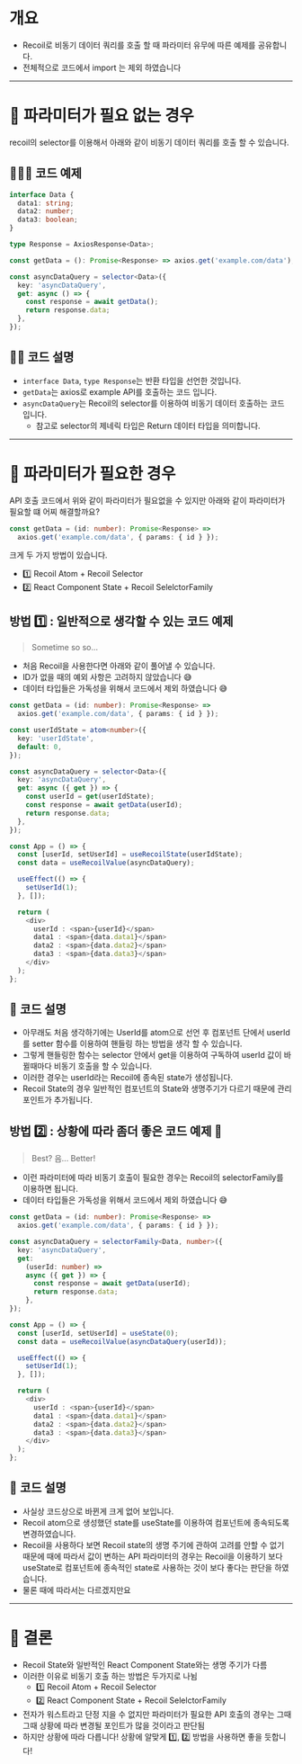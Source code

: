 # 개요

- Recoil로 비동기 데이터 쿼리를 호출 할 때 파라미터 유무에 따른 예제를 공유합니다.
- 전체적으로 코드에서 import 는 제외 하였습니다

---

# 🎃 파라미터가 필요 없는 경우

recoil의 selector를 이용해서 아래와 같이 비동기 데이터 쿼리를 호출 할 수 있습니다.

## 💁🏼‍♂️ 코드 예제

```typescript
interface Data {
  data1: string;
  data2: number;
  data3: boolean;
}

type Response = AxiosResponse<Data>;

const getData = (): Promise<Response> => axios.get('example.com/data');

const asyncDataQuery = selector<Data>({
  key: 'asyncDataQuery',
  get: async () => {
    const response = await getData();
    return response.data;
  },
});
```

## 💁🏼 코드 설명

- `interface Data`, `type Response`는 반환 타입을 선언한 것입니다.
- `getData`는 axios로 example API를 호출하는 코드 입니다.
- `asyncDataQuery`는 Recoil의 selector를 이용하여 비동기 데이터 호출하는 코드 입니다.
  - 참고로 selector의 제네릭 타입은 Return 데이터 타입을 의미합니다.

---

# 🤖 파라미터가 필요한 경우

API 호출 코드에서 위와 같이 파라미터가 필요없을 수 있지만 아래와 같이 파라미터가 필요할 떄 어찌 해결할까요?

```typescript
const getData = (id: number): Promise<Response> =>
  axios.get('example.com/data', { params: { id } });
```

크게 두 가지 방법이 있습니다.

- 1️⃣ Recoil Atom + Recoil Selector
- 2️⃣ React Component State + Recoil SelelctorFamily

## 방법 1️⃣ : 일반적으로 생각할 수 있는 코드 예제

> Sometime so so...

- 처음 Recoil을 사용한다면 아래와 같이 풀어낼 수 있습니다.
- ID가 없을 때의 예외 사항은 고려하지 않았습니다 😅
- 데이터 타입들은 가독성을 위해서 코드에서 제외 하였습니다 😅

```typescript
const getData = (id: number): Promise<Response> =>
  axios.get('example.com/data', { params: { id } });

const userIdState = atom<number>({
  key: 'userIdState',
  default: 0,
});

const asyncDataQuery = selector<Data>({
  key: 'asyncDataQuery',
  get: async ({ get }) => {
    const userId = get(userIdState);
    const response = await getData(userId);
    return response.data;
  },
});

const App = () => {
  const [userId, setUserId] = useRecoilState(userIdState);
  const data = useRecoilValue(asyncDataQuery);

  useEffect(() => {
    setUserId(1);
  }, []);

  return (
    <div>
      userId : <span>{userId}</span>
      data1 : <span>{data.data1}</span>
      data2 : <span>{data.data2}</span>
      data3 : <span>{data.data3}</span>
    </div>
  );
};
```

## 🥲 코드 설명

- 아무래도 처음 생각하기에는 UserId를 atom으로 선언 후 컴포넌트 단에서 userId를 setter 함수를 이용하여 핸들링 하는 방법을 생각 할 수 있습니다.
- 그렇게 핸들링한 함수는 selector 안에서 get을 이용하여 구독하여 userId 값이 바뀔때마다 비동기 호출을 할 수 있습니다.
- 이러한 경우는 userId라는 Recoil에 종속된 state가 생성됩니다.
- Recoil State의 경우 일반적인 컴포넌트의 State와 생명주기가 다르기 때문에 관리 포인트가 추가됩니다.

## 방법 2️⃣ : 상황에 따라 좀더 좋은 코드 예제 🤔

> Best? 음... Better!

- 이런 파라미터에 따라 비동기 호출이 필요한 경우는 Recoil의 selectorFamily를 이용하면 됩니다.
- 데이터 타입들은 가독성을 위해서 코드에서 제외 하였습니다 😅

```typescript
const getData = (id: number): Promise<Response> =>
  axios.get('example.com/data', { params: { id } });

const asyncDataQuery = selectorFamily<Data, number>({
  key: 'asyncDataQuery',
  get:
    (userId: number) =>
    async ({ get }) => {
      const response = await getData(userId);
      return response.data;
    },
});

const App = () => {
  const [userId, setUserId] = useState(0);
  const data = useRecoilValue(asyncDataQuery(userId));

  useEffect(() => {
    setUserId(1);
  }, []);

  return (
    <div>
      userId : <span>{userId}</span>
      data1 : <span>{data.data1}</span>
      data2 : <span>{data.data2}</span>
      data3 : <span>{data.data3}</span>
    </div>
  );
};
```

## 👾 코드 설명

- 사실상 코드상으로 바뀐게 크게 없어 보입니다.
- Recoil atom으로 생성했던 state를 useState를 이용하여 컴포넌트에 종속되도록 변경하였습니다.
- Recoil을 사용하다 보면 Recoil state의 생명 주기에 관하여 고려를 안할 수 없기 때문에 때에 따라서 값이 변하는 API 파라미터의 경우는 Recoil을 이용하기 보다 useState로 컴포넌트에 종속적인 state로 사용하는 것이 보다 좋다는 판단을 하였습니다.
- 물론 때에 따라서는 다르겠지만요

---

# 🤠 결론

- Recoil State와 일반적인 React Component State와는 생명 주기가 다름
- 이러한 이유로 비동기 호출 하는 방법은 두가지로 나뉨
  - 1️⃣ Recoil Atom + Recoil Selector
  - 2️⃣ React Component State + Recoil SelelctorFamily
- 전자가 워스트라고 단정 지을 수 없지만 파라미터가 필요한 API 호출의 경우는 그때그때 상황에 따라 변경될 포인트가 많을 것이라고 판단됨
- 하지만 상황에 따라 다릅니다! 상황에 알맞게 1️⃣, 2️⃣ 방법을 사용하면 좋을 듯합니다!
